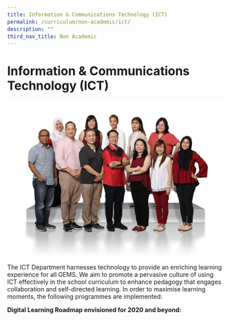 ```yaml
---
title: Information & Communications Technology (ICT)
permalink: /curriculum/non-academic/ict/
description: ""
third_nav_title: Non Academic
---
```

# **Information & Communications Technology (ICT)**

![](/images/Aesthetics-Craft-N-Technology-2048x1463.jpg)

The ICT Department harnesses technology to provide an enriching learning experience for all GEMS. We aim to promote a pervasive culture of using ICT effectively in the school curriculum to enhance pedagogy that engages collaboration and self-directed learning. In order to maximise learning moments, the following programmes are implemented:

**Digital Learning Roadmap envisioned for 2020 and beyond:**